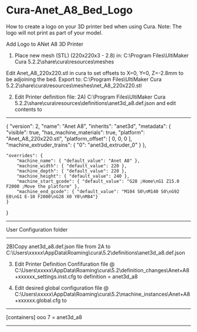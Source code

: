# Cura-Anet_A8_Bed_Logo
How to create a logo on your 3D printer bed when using Cura. Note: The logo will not print as part of your model.

Add Logo to ANet A8 3D Printer

1) Place new mesh (STL) (220x220x3 - 2.8) in:
C:\Program Files\UltiMaker Cura 5.2.2\share\cura\resources\meshes

Edit Anet_A8_220x220.stl in cura to set offsets to X=0, Y=0, Z=-2.8mm to be adjoining the bed.
Export to: C:\Program Files\UltiMaker Cura 5.2.2\share\cura\resources\meshes\net_A8_220x220.stl

2) Edit Printer definition file:
2A) C:\Program Files\UltiMaker Cura 5.2.2\share\cura\resources\definitions\anet3d_a8.def.json and
edit contents to
************************************************
{
    "version": 2,
    "name": "Anet A8",
    "inherits": "anet3d",
    "metadata": {
        "visible": true,
	"has_machine_materials": true,
        "platform": "Anet_A8_220x220.stl",
        "platform_offset": [ 0, 0, 0 ],
        "machine_extruder_trains": { "0": "anet3d_extruder_0" }
    },

    "overrides": {
        "machine_name": { "default_value": "Anet A8" },
        "machine_width": { "default_value": 220 },
        "machine_depth": { "default_value": 220 },
        "machine_height": { "default_value": 240 },
        "machine_start_gcode": { "default_value": "G28 ;Home\nG1 Z15.0 F2000 ;Move the platform" },
        "machine_end_gcode": { "default_value": "M104 S0\nM140 S0\nG92 E0\nG1 E-10 F2000\nG28 X0 Y0\nM84"}
    }
}
************************************************
User Configuration folder
************************************************
2B)Copy anet3d_a8.def.json file from 2A to C:\Users\xxxxx\AppData\Roaming\cura\5.2\definitions\anet3d_a8.def.json

3) Edit Printer Definition Confifuration file @ C:\Users\xxxxx\AppData\Roaming\cura\5.2\definition_changes\Anet+A8+xxxxxx_settings.inst.cfg to
definition = anet3d_a8

4) Edit desired global configuration file @ C:\Users\xxxxx\AppData\Roaming\cura\5.2\machine_instances\Anet+A8+xxxxxx.global.cfg to
************************************************
[containers]
ooo
7 = anet3d_a8
************************************************
